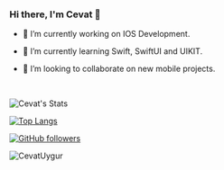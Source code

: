 ### Hi there, I'm Cevat 👋

- 🔭 I’m currently working on IOS Development.

- 🌱 I’m currently learning Swift, SwiftUI and UIKIT.

- 👯 I’m looking to collaborate on new mobile projects.

</br>

![Cevat's Stats](https://github-readme-stats.vercel.app/api?username=CevatUygur&show_icons=true&count_private=true&theme=dark)

[![Top Langs](https://github-readme-stats.vercel.app/api/top-langs/?username=CevatUygur&theme=dark&layout=compact)](https://github.com/anuraghazra/github-readme-stats)

[![GitHub followers](https://img.shields.io/github/followers/CevatUygur?label=Followers&style=social)](https://github.com/NathanFallet/)

<p align="left"> <img src="https://komarev.com/ghpvc/?username=CevatUygur" alt="CevatUygur" /> </p>

<!--
- 💬 Ask me about ...
- 📫 How to reach me: ...
- 😄 Pronouns: ...
- ⚡ Fun fact: ...
--!>
